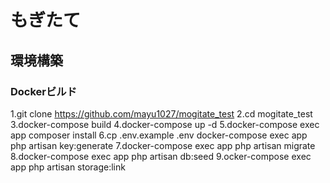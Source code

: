 # もぎたて

## 環境構築
### Dockerビルド
1.git clone https://github.com/mayu1027/mogitate_test
2.cd mogitate_test
3.docker-compose build
4.docker-compose up -d
5.docker-compose exec app composer install
6.cp .env.example .env
  docker-compose exec app php artisan key:generate
7.docker-compose exec app php artisan migrate
8.docker-compose exec app php artisan db:seed
9.ocker-compose exec app php artisan storage:link
